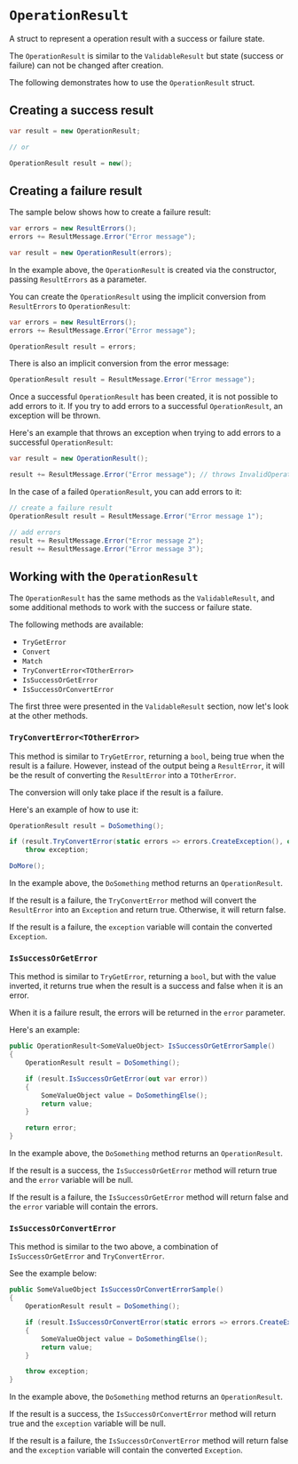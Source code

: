 # `OperationResult`

A struct to represent a operation result with a success or failure state.

The `OperationResult` is similar to the `ValidableResult` but state (success or failure) can not be changed after creation.

The following demonstrates how to use the `OperationResult` struct.

## Creating a success result

```csharp
var result = new OperationResult;

// or

OperationResult result = new();
```

## Creating a failure result

The sample below shows how to create a failure result:

```csharp
var errors = new ResultErrors();
errors += ResultMessage.Error("Error message");

var result = new OperationResult(errors);
```

In the example above, the `OperationResult` is created via the constructor, passing `ResultErrors` as a parameter.

You can create the `OperationResult` using the implicit conversion from `ResultErrors` to `OperationResult`:

```csharp
var errors = new ResultErrors();
errors += ResultMessage.Error("Error message");

OperationResult result = errors;
```

There is also an implicit conversion from the error message:

```csharp
OperationResult result = ResultMessage.Error("Error message");
```

Once a successful `OperationResult` has been created, it is not possible to add errors to it.
If you try to add errors to a successful `OperationResult`, an exception will be thrown.

Here's an example that throws an exception when trying to add errors to a successful `OperationResult`:

```csharp
var result = new OperationResult();

result += ResultMessage.Error("Error message"); // throws InvalidOperationException
```

In the case of a failed `OperationResult`, you can add errors to it:

```csharp
// create a failure result
OperationResult result = ResultMessage.Error("Error message 1");

// add errors
result += ResultMessage.Error("Error message 2");
result += ResultMessage.Error("Error message 3");
```

## Working with the `OperationResult`

The `OperationResult` has the same methods as the `ValidableResult`,
and some additional methods to work with the success or failure state.

The following methods are available:
- `TryGetError`
- `Convert`
- `Match`
- `TryConvertError<TOtherError>`
- `IsSuccessOrGetError`
- `IsSuccessOrConvertError`

The first three were presented in the `ValidableResult` section, now let's look at the other methods.

### `TryConvertError<TOtherError>`

This method is similar to `TryGetError`, returning a `bool`, being true when the result is a failure.
However, instead of the output being a `ResultError`, it will be the result of converting the `ResultError` into a `TOtherError`.

The conversion will only take place if the result is a failure.

Here's an example of how to use it:

```csharp
OperationResult result = DoSomething();

if (result.TryConvertError(static errors => errors.CreateException(), out var exception))
    throw exception;

DoMore();
```

In the example above, the `DoSomething` method returns an `OperationResult`.

If the result is a failure, the `TryConvertError` method will convert the `ResultError` into an `Exception` and return true.
Otherwise, it will return false.

If the result is a failure, the `exception` variable will contain the converted `Exception`.

### `IsSuccessOrGetError`

This method is similar to `TryGetError`, returning a `bool`, but with the value inverted,
it returns true when the result is a success and false when it is an error.

When it is a failure result, the errors will be returned in the `error` parameter.

Here's an example:

```csharp
public OperationResult<SomeValueObject> IsSuccessOrGetErrorSample()
{
    OperationResult result = DoSomething();

    if (result.IsSuccessOrGetError(out var error))
    {
        SomeValueObject value = DoSomethingElse();
        return value;
    }

    return error;
}
```

In the example above, the `DoSomething` method returns an `OperationResult`.

If the result is a success, the `IsSuccessOrGetError` method will return true and the `error` variable will be null.

If the result is a failure, the `IsSuccessOrGetError` method will return false and the `error` variable will contain the errors.

### `IsSuccessOrConvertError`

This method is similar to the two above, a combination of `IsSuccessOrGetError` and `TryConvertError`.

See the example below:

```csharp
public SomeValueObject IsSuccessOrConvertErrorSample()
{
    OperationResult result = DoSomething();

    if (result.IsSuccessOrConvertError(static errors => errors.CreateException(), out var exception))
    {
        SomeValueObject value = DoSomethingElse();
        return value;
    }

    throw exception;
}
```

In the example above, the `DoSomething` method returns an `OperationResult`.

If the result is a success, the `IsSuccessOrConvertError` method will return true
and the `exception` variable will be null.

If the result is a failure, the `IsSuccessOrConvertError` method will return false
and the `exception` variable will contain the converted `Exception`.

